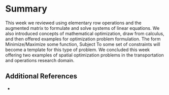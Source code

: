 # Summary
This week we reviewed using elementary row operations and the augmented matrix to formulate and solve systems of linear equations.  We also introduced concepts of mathematical optimization, draw from calculus, and then offered examples for optimization problem formulation.  The form Minimize/Maximize some function, Subject To some set of constraints will become a template for this type of problem.  We concluded this week offering two examples of spatial optimization problems in the transportation and operations research domain.


## Additional References

* 